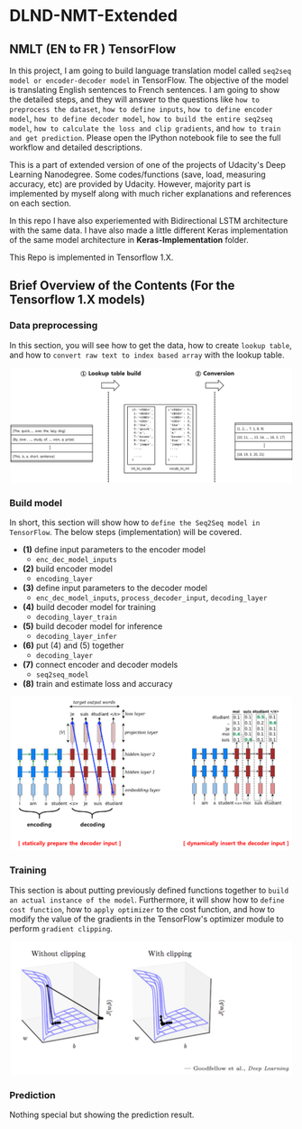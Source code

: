 # DLND-NMT-Extended

## NMLT (EN to FR ) TensorFlow

In this project, I am going to build language translation model called `seq2seq model or encoder-decoder model` in TensorFlow. The objective of the model is translating English sentences to French sentences. I am going to show the detailed steps, and they will answer to the questions like `how to preprocess the dataset`, `how to define inputs`, `how to define encoder model`, `how to define decoder model`, `how to build the entire seq2seq model`, `how to calculate the loss and clip gradients`, and `how to train and get prediction`. Please open the IPython notebook file to see the full workflow and detailed descriptions.

This is a part of extended version of one of the projects of Udacity's Deep Learning Nanodegree. Some codes/functions (save, load, measuring accuracy, etc) are provided by Udacity. However, majority part is implemented by myself along with much richer explanations and references on each section.

In this repo I have also experiemented with Bidirectional LSTM architecture with the same data. I have also made a little different Keras implementation of the same model architecture in **Keras-Implementation** folder. 

This Repo is implemented in Tensorflow 1.X.


## Brief Overview of the Contents (For the Tensorflow 1.X models)
### Data preprocessing
In this section, you will see how to get the data, how to create `lookup table`, and how to `convert raw text to index based array` with the lookup table.

<div style="text-align:center;">
  <img src='./conversion.png' alt='Drawing' width='500px'>
</div>

### Build model
In short, this section will show how to `define the Seq2Seq model in TensorFlow`. The below steps (implementation) will be covered.
- __(1)__ define input parameters to the encoder model
  - `enc_dec_model_inputs`
- __(2)__ build encoder model
  - `encoding_layer`
- __(3)__ define input parameters to the decoder model
  - `enc_dec_model_inputs`, `process_decoder_input`, `decoding_layer`
- __(4)__ build decoder model for training
  - `decoding_layer_train`
- __(5)__ build decoder model for inference
  - `decoding_layer_infer`
- __(6)__ put (4) and (5) together
  - `decoding_layer`
- __(7)__ connect encoder and decoder models
  - `seq2seq_model`
- __(8)__ train and estimate loss and accuracy

<div style="text-align:center;">
  <img src="./decoder_shift.png" style="width:500px;"/>
</div>

### Training
This section is about putting previously defined functions together to `build an actual instance of the model`. Furthermore, it will show how to `define cost function`, how to `apply optimizer` to the cost function, and how to modify the value of the gradients in the TensorFlow's optimizer module to perform `gradient clipping`.

<div style="text-align:center;">
  <img src="./gradient_clipping.PNG" style="width:500px;"/>
</div>

### Prediction
Nothing special but showing the prediction result.
